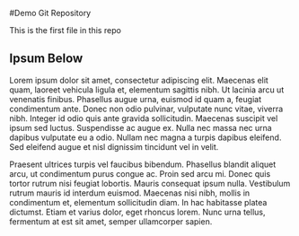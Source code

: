 #Demo Git Repository

This is the first file in this repo

## Ipsum Below

Lorem ipsum dolor sit amet, consectetur adipiscing elit. Maecenas elit quam, laoreet vehicula ligula et, elementum sagittis nibh. Ut lacinia arcu ut venenatis finibus. Phasellus augue urna, euismod id quam a, feugiat condimentum ante. Donec non odio pulvinar, vulputate nunc vitae, viverra nibh. Integer id odio quis ante gravida sollicitudin. Maecenas suscipit vel ipsum sed luctus. Suspendisse ac augue ex. Nulla nec massa nec urna dapibus vulputate eu a odio. Nullam nec magna a turpis dapibus eleifend. Sed eleifend augue et nisl dignissim tincidunt vel in velit.

Praesent ultrices turpis vel faucibus bibendum. Phasellus blandit aliquet arcu, ut condimentum purus congue ac. Proin sed arcu mi. Donec quis tortor rutrum nisi feugiat lobortis. Mauris consequat ipsum nulla. Vestibulum rutrum mauris id interdum euismod. Maecenas nisi nibh, mollis in condimentum et, elementum sollicitudin diam. In hac habitasse platea dictumst. Etiam et varius dolor, eget rhoncus lorem. Nunc urna tellus, fermentum at est sit amet, semper ullamcorper sapien.